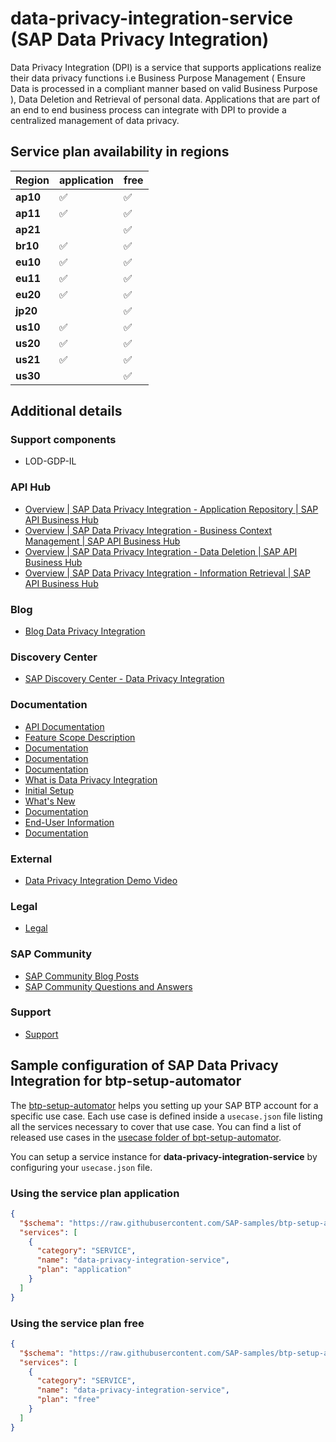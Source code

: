 # data-privacy-integration-service (SAP Data Privacy Integration)

Data Privacy Integration (DPI) is a service that supports applications realize their data privacy functions i.e Business Purpose Management ( Ensure Data is processed in a compliant manner based on valid Business Purpose ), Data Deletion and Retrieval of personal data. Applications that are part of an end to end business process can integrate with DPI to provide a centralized management of data privacy.

## Service plan availability in regions

| Region | application | free |
|--------|-------------|------|
|  **ap10** | ✅ | ✅ |
|  **ap11** | ✅ | ✅ |
|  **ap21** | | ✅ |
|  **br10** | ✅ | ✅ |
|  **eu10** | ✅ | ✅ |
|  **eu11** | ✅ | ✅ |
|  **eu20** | ✅ | ✅ |
|  **jp20** | | ✅ |
|  **us10** | ✅ | ✅ |
|  **us20** | ✅ | ✅ |
|  **us21** | ✅ | ✅ |
|  **us30** | | ✅ |

## Additional details

### Support components

- LOD-GDP-IL

### API Hub

- [Overview | SAP Data Privacy Integration - Application Repository | SAP API Business Hub](https://api.sap.com/package/DataPrivacyIntegrationApplicationRepository/overview)
- [Overview | SAP Data Privacy Integration - Business Context Management | SAP API Business Hub](https://api.sap.com/package/DataPrivacyIntegrationBusinessContext/overview)
- [Overview | SAP Data Privacy Integration - Data Deletion | SAP API Business Hub](https://api.sap.com/package/DataPrivacyIntegrationDeletion/overview)
- [Overview | SAP Data Privacy Integration - Information Retrieval | SAP API Business Hub](https://api.sap.com/package/DataPrivacyIntegrationInformation/overview)

### Blog

- [Blog Data Privacy Integration](https://blogs.sap.com/2020/09/16/manage-business-purpose-and-data-privacy-for-your-applications-using-sap-cloud-platform-data-privacy-integration/)

### Discovery Center

- [SAP Discovery Center - Data Privacy Integration](https://discovery-center.cloud.sap/serviceCatalog/data-privacy-integration)

### Documentation

- [API Documentation](https://api.sap.com/search?searchterm=DPI)
- [Feature Scope Description](https://help.sap.com/doc/070f9c7b0b14489c93d39e54798e5409/)
- [Documentation](https://help.sap.com/docs/DATA_PRIVACY_INTEGRATION)
- [Documentation](https://help.sap.com/docs/DATA_PRIVACY_INTEGRATION/c829f95e3a3a43ddb958782fb3bf61e2/3538bed426ff405fb68296575f53def4.html)
- [Documentation](https://help.sap.com/docs/DATA_PRIVACY_INTEGRATION/c829f95e3a3a43ddb958782fb3bf61e2/91954b1f5fee4039893300762ff51040.html)
- [What is Data Privacy Integration](https://help.sap.com/viewer/3916a64ef0594fa0b50b47708f4a5c41/Cloud/en-US)
- [Initial Setup](https://help.sap.com/docs/BTP/3916a64ef0594fa0b50b47708f4a5c41/83de644c472c47b7af42c226618a461f.html)
- [What's New](https://help.sap.com/viewer/57390899c7b140ad958a20b0ebbd461a/Cloud/en-US)
- [Documentation](https://help.sap.com/docs/BTP/c829f95e3a3a43ddb958782fb3bf61e2/9cd4d0166681448899a6df34cc60f57f.html)
- [End-User Information](https://help.sap.com/docs/BTP/c829f95e3a3a43ddb958782fb3bf61e2/a360cc35b40946139300990c4cdacad8.html)
- [Documentation](https://help.sap.com/viewer/product/DATA_PRIV_INTEGRATION_OD/SHIP/en-US)

### External

- [Data Privacy Integration Demo Video](https://www.youtube.com/embed/tms6_AEy2q8)

### Legal

- [Legal](https://www.sap.com/about/trust-center/agreements/cloud/cloud-services.html?tag=language:english&search=Supplement%20Business%20Technology%20Platform&sort=latest_desc)

### SAP Community

- [SAP Community Blog Posts](https://community.sap.com/search/?ct=blog&q=SAP%20Data%20Privacy%20Integration)
- [SAP Community Questions and Answers](https://community.sap.com/search/?ct=qa&q=SAP%20Data%20Privacy%20Integration)

### Support

- [Support](https://help.sap.com/viewer/313a456d8f6c47289945699fbf5ab0c6/DEV/en-US)

## Sample configuration of **SAP Data Privacy Integration** for btp-setup-automator

The [btp-setup-automator](https://github.com/SAP-samples/btp-setup-automator) helps you setting up your SAP BTP account for a specific use case. Each use case is defined inside a `usecase.json` file listing all the services necessary to cover that use case. You can find a list of released use cases in the [usecase folder of bpt-setup-automator](https://github.com/SAP-samples/btp-setup-automator/tree/main/usecases).

You can setup a service instance for **data-privacy-integration-service** by configuring your `usecase.json` file.

### Using the service plan **application**

```json
{
  "$schema": "https://raw.githubusercontent.com/SAP-samples/btp-setup-automator/main/libs/btpsa-usecase.json",
  "services": [
    {
      "category": "SERVICE",
      "name": "data-privacy-integration-service",
      "plan": "application"
    }
  ]
}
```

### Using the service plan **free**

```json
{
  "$schema": "https://raw.githubusercontent.com/SAP-samples/btp-setup-automator/main/libs/btpsa-usecase.json",
  "services": [
    {
      "category": "SERVICE",
      "name": "data-privacy-integration-service",
      "plan": "free"
    }
  ]
}
```
